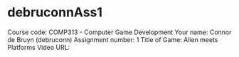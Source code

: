 # debruconnAss1
Course code: COMP313 - Computer Game Development
Your name: Connor de Bruyn (debruconn)
Assignment number: 1
Title of Game: Alien meets Platforms
Video URL: 

